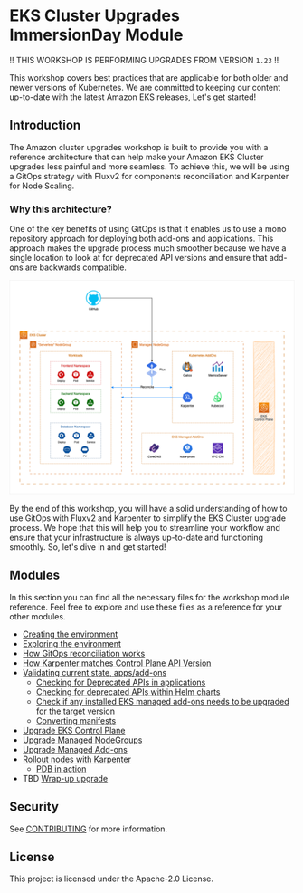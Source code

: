 # EKS Cluster Upgrades ImmersionDay Module

:bangbang: THIS WORKSHOP IS PERFORMING UPGRADES FROM VERSION `1.23` :bangbang:

This workshop covers best practices that are applicable for both older and newer versions of Kubernetes. We are committed to keeping our content up-to-date with the latest Amazon EKS releases, Let's get started!

## Introduction

The Amazon cluster upgrades workshop is built to provide you with a reference architecture that can help make your Amazon EKS Cluster upgrades less painful and more seamless. To achieve this, we will be using a GitOps strategy with Fluxv2 for components reconciliation and Karpenter for Node Scaling.

### Why this architecture?

One of the key benefits of using GitOps is that it enables us to use a mono repository approach for deploying both add-ons and applications. This approach makes the upgrade process much smoother because we have a single location to look at for deprecated API versions and ensure that add-ons are backwards compatible.

![EKS Architecture](docs/static/eks-upgrades-architecture.png)

By the end of this workshop, you will have a solid understanding of how to use GitOps with Fluxv2 and Karpenter to simplify the EKS Cluster upgrade process. We hope that this will help you to streamline your workflow and ensure that your infrastructure is always up-to-date and functioning smoothly. So, let's dive in and get started!


## Modules

In this section you can find all the necessary files for the workshop module reference. Feel free to explore and use these files as a reference for your other modules.

- [Creating the environment](./modules/)
- [Exploring the environment](./modules/01_gitops_files.md)
- [How GitOps reconciliation works](./modules/02_flux_sync.md)
- [How Karpenter matches Control Plane API Version](./modules/03_karpenter_scaling.md)
- [Validating current state, apps/add-ons](./modules/04_validating_state.md)
  - [Checking for Deprecated APIs in applications](./modules/04_validating_state.md#checking-for-deprecated-apis-in-applications)
  - [Checking for deprecated APIs within Helm charts](./modules/04_validating_state.md#checking-for-deprecated-apis-within-helm-charts)
  - [Check if any installed EKS managed add-ons needs to be upgraded for the target version](./modules/04_validating_state.md#check-if-any-installed-eks-managed-add-ons-needs-to-be-upgraded-for-the-target-version)
  - [Converting manifests](./modules/04_validating_state.md#converting-manifests-with-kubectl-convert)
- [Upgrade EKS Control Plane](./modules/05_eks_upgrade.md)
- [Upgrade Managed NodeGroups](./modules/06_managed_nodes_upgrade.md)
- [Upgrade Managed Add-ons](./modules/07_upgrade_managed_addons.md)
- [Rollout nodes with Karpenter](./modules/08_rollout_karpenter_nodes.md)
  - [PDB in action](./modules/08_rollout_karpenter_nodes.md#pdb-in-action)
- TBD [Wrap-up upgrade]()


## Security

See [CONTRIBUTING](CONTRIBUTING.md#security-issue-notifications) for more information.

## License

This project is licensed under the Apache-2.0 License.




